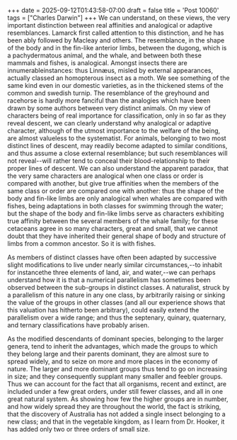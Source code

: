 +++
date = 2025-09-12T01:43:58-07:00
draft = false
title = 'Post 10060'
tags = ["Charles Darwin"]
+++
We can understand, on these views, the very important distinction between real affinities and analogical or adaptive resemblances. Lamarck first called attention to this distinction, and he has been ably followed by Macleay and others. The resemblance, in the shape of the body and in the fin-like anterior limbs, between the dugong, which is a pachydermatous animal, and the whale, and between both these mammals and fishes, is analogical. Amongst insects there are innumerableinstances: thus Linnæus, misled by external appearances, actually classed an homopterous insect as a moth. We see something of the same kind even in our domestic varieties, as in the thickened stems of the common and swedish turnip. The resemblance of the greyhound and racehorse is hardly more fanciful than the analogies which have been drawn by some authors between very distinct animals. On my view of characters being of real importance for classification, only in so far as they reveal descent, we can clearly understand why analogical or adaptive character, although of the utmost importance to the welfare of the being, are almost valueless to the systematist. For animals, belonging to two most distinct lines of descent, may readily become adapted to similar conditions, and thus assume a close external resemblance; but such resemblances will not reveal--will rather tend to conceal their blood-relationship to their proper lines of descent. We can also understand the apparent paradox, that the very same characters are analogical when one class or order is compared with another, but give true affinities when the members of the same class or order are compared one with another: thus the shape of the body and fin-like limbs are only analogical when whales are compared with fishes, being adaptations in both classes for swimming through the water; but the shape of the body and fin-like limbs serve as characters exhibiting true affinity between the several members of the whale family; for these cetaceans agree in so many characters, great and small, that we cannot doubt that they have inherited their general shape of body and structure of limbs from a common ancestor. So it is with fishes.

As members of distinct classes have often been adapted by successive slight modifications to live under nearly similar circumstances,--to inhabit for instancethe three elements of land, air, and water,--we can perhaps understand how it is that a numerical parallelism has sometimes been observed between the sub-groups in distinct classes. A naturalist, struck by a parallelism of this nature in any one class, by arbitrarily raising or sinking the value of the groups in other classes (and all our experience shows that this valuation has hitherto been arbitrary), could easily extend the parallelism over a wide range; and thus the septenary, quinary, quaternary, and ternary classifications have probably arisen.

As the modified descendants of dominant species, belonging to the larger genera, tend to inherit the advantages, which made the groups to which they belong large and their parents dominant, they are almost sure to spread widely, and to seize on more and more places in the economy of nature. The larger and more dominant groups thus tend to go on increasing in size; and they consequently supplant many smaller and feebler groups. Thus we can account for the fact that all organisms, recent and extinct, are included under a few great orders, under still fewer classes, and all in one great natural system. As showing how few the higher groups are in number, and how widely spread they are throughout the world, the fact is striking, that the discovery of Australia has not added a single insect belonging to a new class; and that in the vegetable kingdom, as I learn from Dr. Hooker, it has added only two or three orders of small size.
